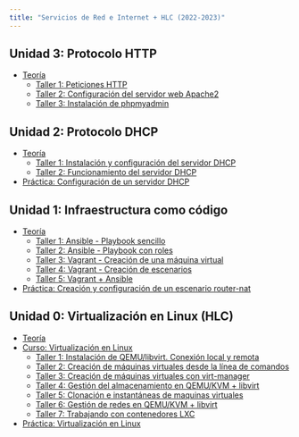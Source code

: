 ```yaml
---
title: "Servicios de Red e Internet + HLC (2022-2023)"
---
```


## Unidad 3: Protocolo HTTP

* [Teoría](https://raw.githubusercontent.com/josedom24/presentaciones/main/servicios/http.pdf)
	* [Taller 1: Peticiones HTTP](3_http/t1.html)
	* [Taller 2: Configuración del servidor web Apache2](3_http/t2.html)
	* [Taller 3: Instalación de phpmyadmin](3_http/t3.html)

## Unidad 2: Protocolo DHCP

* [Teoría](https://raw.githubusercontent.com/josedom24/presentaciones/main/servicios/dhcp.pdf)
	* [Taller 1: Instalación y configuración del servidor DHCP](2_dhcp/t1.html)
	* [Taller 2: Funcionamiento del servidor DHCP](2_dhcp/t2.html)
* [Práctica: Configuración de un servidor DHCP](2_dhcp/practica.html)

## Unidad 1: Infraestructura como código
	
* [Teoría](https://raw.githubusercontent.com/josedom24/presentaciones/main/servicios/iac.pdf)
	* [Taller 1: Ansible - Playbook sencillo](1_iac/t1.html)
	* [Taller 2: Ansible - Playbook con roles](1_iac/t2.html)
	* [Taller 3: Vagrant - Creación de una máquina virtual](1_iac/t3.html)
	* [Taller 4: Vagrant - Creación de escenarios](1_iac/t4.html)
	* [Taller 5: Vagrant + Ansible](1_iac/t5.html)
* [Práctica: Creación y configuración de un escenario router-nat](1_iac/practica.html)

## Unidad 0: Virtualización en Linux (HLC)

* [Teoría](https://raw.githubusercontent.com/josedom24/presentaciones/main/hlc/virtualizacion.pdf)
* [Curso: Virtualización en Linux](https://github.com/josedom24/curso_virtualizacion_linux)
	* [Taller 1: Instalación de QEMU/libvirt. Conexión local y remota](0_virtualizacion/t1.html)
    * [Taller 2: Creación de máquinas virtuales desde la línea de comandos](0_virtualizacion/t2.html)
    * [Taller 3: Creación de máquinas virtuales con virt-manager](0_virtualizacion/t3.html)
    * [Taller 4: Gestión del almacenamiento en QEMU/KVM + libvirt](0_virtualizacion/t4.html)
    * [Taller 5: Clonación e instantáneas de maquinas virtuales](0_virtualizacion/t5.html)
    * [Taller 6: Gestión de redes en QEMU/KVM + libvirt](0_virtualizacion/t6.html)
    * [Taller 7: Trabajando con contenedores LXC](0_virtualizacion/t7.html)
* [Práctica: Virtualización en Linux](0_virtualizacion/practica.html)




<!--





	* [Taller 4: apache2 como proxy inverso](3_http/t4.html)
* [Práctica: Instalación de nginx con PHP](3_http/practica.html)

## Cloud Coumputing IaaS. OpenStack 

* [Teoría](https://raw.githubusercontent.com/josedom24/presentaciones/main/hlc/cloudcomputing.pdf)
* [Curso OpenStack](https://github.com/josedom24/curso_openstack_ies)
	* Taller 1: Configuración del cliente VPN 
	* Taller 2: Primeros pasos con OpenStack
	* Taller 3: Gestión de instancias en OpenStack
	* Taller 4: Gestión del almacenamiento en OpenStack
	* Taller 5: Gestión de redes en Openstack
* Práctica


## Protocolo DNS

* Teoría
	* [Taller 1: Consultas DNS con dig](4_dns/t1.html)
	* [Taller 2: Instalación y configuración del servidor bind9 en nuestra red local](4_dns/t2.html)
	* [Taller 3: Instalación y configuración de un servidor DNS esclavo](4_dns/t3.html)
	* [Taller 4: Delegación de subdominios con bind9](4_dns/t4.html)
* Práctica: DNS en nuestro escenario de trabajo
-->
